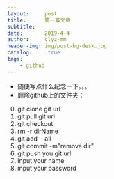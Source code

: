 ```yaml
---
layout:     post
title:      第一篇文章
subtitle:   
date:       2019-4-4
author:     clyz-mm
header-img: img/post-bg-desk.jpg
catalog: 	 true
tags:
    - github
---
```



- 随便写点什么纪念一下。。。
- 删除github上的文件夹：

0. git clone git url
1. git pull git url
2. git checkout 
3. rm -r dirName
4. git add --all
5. git commit -m"remove dir"
6. git push you git url
7. input your name 
8. input your password

